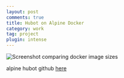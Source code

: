 ```yaml
---
layout: post
comments: true
title: Hubot on Alpine Docker
category: work
tag: project
plugin: intense
---
```


<p><img src="{{ site.file }}/alpine-docker-size-comparison.png" alt="Screenshot comparing docker image sizes"></p>

<p>alpine hubot github <a href="https://github.com/noqcks/alpine-hubot">here</a></p>
